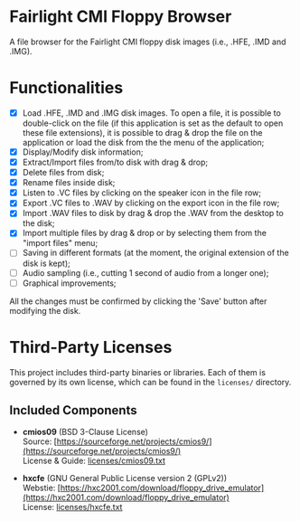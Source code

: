 # Fairlight CMI Floppy Browser
A file browser for the Fairlight CMI floppy disk images (i.e., .HFE, .IMD and .IMG).

# Functionalities
- [x] Load .HFE, .IMD and .IMG disk images. To open a file, it is possible to double-click on the file (if this application is set as the default to open these file extensions), it is possible to drag & drop the file on the application or load the disk from the the menu of the application;
- [x] Display/Modify disk information;
- [x] Extract/Import files from/to disk with drag & drop;
- [x] Delete files from disk;
- [x] Rename files inside disk;
- [x] Listen to .VC files by clicking on the speaker icon in the file row;
- [x] Export .VC files to .WAV by clicking on the export icon in the file row;
- [x] Import .WAV files to disk by drag & drop the .WAV from the desktop to the disk;
- [x] Import multiple files by drag & drop or by selecting them from the "import files" menu;
- [ ] Saving in different formats (at the moment, the original extension of the disk is kept);
- [ ] Audio sampling (i.e., cutting 1 second of audio from a longer one);
- [ ] Graphical improvements;

All the changes must be confirmed by clicking the 'Save' button after modifying the disk.

# Third-Party Licenses

This project includes third-party binaries or libraries. Each of them is governed by its own license, which can be found in the `licenses/` directory.

## Included Components

- **cmios09** (BSD 3-Clause License)  
  Source: [https://sourceforge.net/projects/cmios9/](https://sourceforge.net/projects/cmios9/)  
  License & Guide: [licenses/cmios09.txt](licenses/cmios09.txt)

- **hxcfe** (GNU General Public License version 2 (GPLv2))  
  Webstie: [https://hxc2001.com/download/floppy_drive_emulator](https://hxc2001.com/download/floppy_drive_emulator)  
  License: [licenses/hxcfe.txt](licenses/hxcfe.txt)
